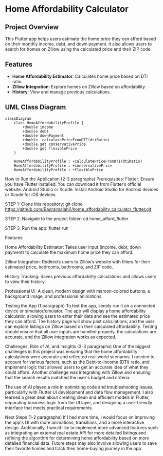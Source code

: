 # Home Affordability Calculator

## Project Overview
This Flutter app helps users estimate the home price they can afford based on their monthly income, debt, and down payment. It also allows users to search for homes on Zillow using the calculated price and their ZIP code.

## Features
- **Home Affordability Estimator**: Calculates home price based on DTI ratio.
- **Zillow Integration**: Explore homes on Zillow based on affordability.
- **History**: View and manage previous calculations.

## UML Class Diagram
```mermaid
classDiagram
    class HomeAffordabilityProfile {
        +double income
        +double debt
        +double downPayment
        +double _calculatePriceFromDTI(dtiRatio)
        +double get conservativePrice
        +double get flexiblePrice
    }

    HomeAffordabilityProfile : +calculatePriceFromDTI(dtiRatio)
    HomeAffordabilityProfile : +conservativePrice
    HomeAffordabilityProfile : +flexiblePrice

```

How to Run the Application (2-3 paragraphs)
Prerequisites:
Flutter: Ensure you have Flutter installed. You can download it from Flutter’s official website.
Android Studio or Xcode: Install Android Studio for Android devices or Xcode for iOS devices.

STEP 1: 
Clone this repository:
git clone https://github.com/Badralmalahi1/home_affordability_calculator_flutter.git


STEP 2. Navigate to the project folder:
cd home_afford_flutter


STEP 3. Run the app:
flutter run

Features

Home Affordability Estimator: Takes user input (income, debt, down payment) to calculate the maximum home price they can afford.

Zillow Integration: Redirects users to Zillow’s website with filters for their estimated price, bedrooms, bathrooms, and ZIP code.

History Tracking: Saves previous affordability calculations and allows users to view their history.

Professional UI: A clean, modern design with maroon-colored buttons, a background image, and professional animations.

Testing the App (1 paragraph)
To test the app, simply run it on a connected device or simulator/emulator. The app will display a home affordability calculator, allowing users to enter their data and see the estimated price they can afford. The history page will show past calculations, and the user can explore listings on Zillow based on their calculated affordability. Testing should ensure that all user inputs are handled properly, the calculations are accurate, and the Zillow integration works as expected.

Challenges, Role of AI, and Insights (2-3 paragraphs)
One of the biggest challenges in this project was ensuring that the home affordability calculations were accurate and reflected real-world scenarios. I needed to account for various factors, such as the Debt-to-Income (DTI) ratio, and implement logic that allowed users to get an accurate idea of what they could afford. Another challenge was integrating with Zillow and ensuring that the search results matched the user's budget and criteria.

The use of AI played a role in optimizing code and troubleshooting issues, particularly with Flutter UI development and data flow management. I also learned a great deal about creating clean and efficient models in Flutter, separating business logic from the UI layer, and designing a user-friendly interface that meets practical requirements.

Next Steps (1-2 paragraphs)
If I had more time, I would focus on improving the app's UI with more animations, transitions, and a more interactive design. Additionally, I would like to implement more advanced features such as integrating an external real estate API for more detailed listings and refining the algorithm for determining home affordability based on more detailed financial data. Future steps may also involve allowing users to save their favorite homes and track their home-buying journey in the app.




